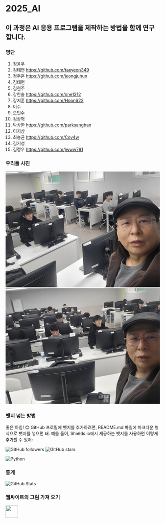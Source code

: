 # 2025_AI
## 이 과정은 AI 응용 프로그램을 제작하는 방법을 함께 연구합니다. 
### 명단
1. 정윤우
2. 김태연 https://github.com/taeyeon349
3. 정주훈 https://github.com/jeongjuhun
4. 김태현
5. 김현주
6. 강한솔 https://github.com/one1212
7. 강지훈 https://github.com/Hoon622
8. 이수
9. 오민수
10. 김상혁
11. 박상한 https://github.com/parksanghan
12. 이지상
13. 최승균  https://github.com/Cov4w
14. 김기성
15. 김정우  https://github.com/jwww781

### 우리들 사진
![이미지 1](image/1.jpg)
![이미지 2](image/2.jpg)


### 뱃지 넣는 방법
좋은 아침! 😊 GitHub 프로필에 뱃지를 추가하려면, 
README.md 파일에 마크다운 형식으로 뱃지를 넣으면 돼. 
예를 들어, Shields.io에서 제공하는 뱃지를 사용하면 이렇게 추가할 수 있어:


![GitHub followers](https://img.shields.io/github/followers/Emmett6401?style=social)
![GitHub stars](https://img.shields.io/github/stars/Emmett6401?style=social)

![Python](https://img.shields.io/badge/Python-3776AB?style=for-the-badge&logo=python&logoColor=white)

### 통계 
![GitHub Stats](https://github-readme-stats.vercel.app/api?username=Emmett6401&show_icons=true&theme=radical)

### 웹싸이트의 그림 가져 오기 
<img src="https://cdn.jsdelivr.net/npm/simple-icons@v8/icons/github.svg" width="40" height="40" />
